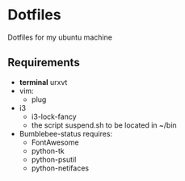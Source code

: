 # Dotfiles

Dotfiles for my ubuntu machine

## Requirements
- **terminal** urxvt
- vim:
  - plug
- i3
  - i3-lock-fancy
  - the script suspend.sh to be located in ~/bin
- Bumblebee-status requires:
  - FontAwesome
  - python-tk
  - python-psutil
  - python-netifaces
